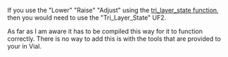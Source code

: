If you use the "Lower" "Raise" "Adjust" using the [tri_layer_state function](https://docs.splitkb.com/hc/en-us/articles/360018614379-Using-tri-state-layers), then you would need to use the "Tri_Layer_State" UF2. 

As far as I am aware it has to be compiled this way for it to function correctly. There is no way to add this is with the tools that are provided to your in Vial.
